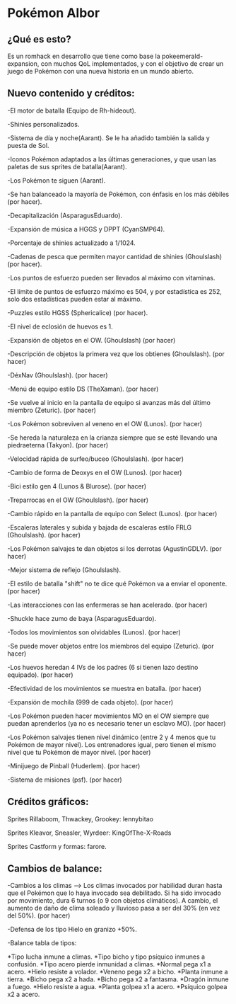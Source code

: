# Pokémon Albor

## ¿Qué es esto?

Es un romhack en desarrollo que tiene como base la pokeemerald-expansion, con muchos QoL implementados, y con el objetivo de crear un juego de Pokémon con una nueva historia en un mundo abierto.

## Nuevo contenido y créditos:

-El motor de batalla (Equipo de Rh-hideout).

-Shinies personalizados.

-Sistema de día y noche(Aarant). Se le ha añadido también la salida y puesta de Sol.

-Iconos Pokémon adaptados a las últimas generaciones, y que usan las paletas de sus sprites de batalla(Aarant).

-Los Pokémon te siguen (Aarant).

-Se han balanceado la mayoría de Pokémon, con énfasis en los más débiles (por hacer).

-Decapitalización (AsparagusEduardo).

-Expansión de música a HGGS y DPPT (CyanSMP64).

-Porcentaje de shinies actualizado a 1/1024.

-Cadenas de pesca que permiten mayor cantidad de shinies (Ghoulslash) (por hacer).

-Los puntos de esfuerzo pueden ser llevados al máximo con vitaminas.

-El límite de puntos de esfuerzo máximo es 504, y por estadística es 252, solo dos estadísticas pueden estar al máximo.

-Puzzles estilo HGSS (Sphericalice) (por hacer).

-El nivel de eclosión de huevos es 1.

-Expansión de objetos en el OW. (Ghoulslash) (por hacer)

-Descripción de objetos la primera vez que los obtienes (Ghoulslash). (por hacer)

-DéxNav (Ghoulslash). (por hacer)

-Menú de equipo estilo DS (TheXaman). (por hacer)

-Se vuelve al inicio en la pantalla de equipo si avanzas más del último miembro (Zeturic). (por hacer)

-Los Pokémon sobreviven al veneno en el OW (Lunos). (por hacer)

-Se hereda la naturaleza en la crianza siempre que se esté llevando una piedraeterna (Takyon). (por hacer)

-Velocidad rápida de surfeo/buceo (Ghoulslash). (por hacer)

-Cambio de forma de Deoxys en el OW (Lunos). (por hacer)

-Bici estilo gen 4 (Lunos & Blurose). (por hacer)

-Treparrocas en el OW (Ghoulslash). (por hacer)

-Cambio rápido en la pantalla de equipo con Select (Lunos). (por hacer)

-Escaleras laterales y subida y bajada de escaleras estilo FRLG (Ghoulslash). (por hacer)

-Los Pokémon salvajes te dan objetos si los derrotas (AgustinGDLV). (por hacer)

-Mejor sistema de reflejo (Ghoulslash).

-El estilo de batalla "shift" no te dice qué Pokémon va a enviar el oponente. (por hacer)

-Las interacciones con las enfermeras se han acelerado. (por hacer)

-Shuckle hace zumo de baya (AsparagusEduardo).

-Todos los movimientos son olvidables (Lunos). (por hacer)

-Se puede mover objetos entre los miembros del equipo (Zeturic). (por hacer)

-Los huevos heredan 4 IVs de los padres (6 si tienen lazo destino equipado). (por hacer)

-Efectividad de los movimientos se muestra en batalla. (por hacer)

-Expansión de mochila (999 de cada objeto). (por hacer)

-Los Pokémon pueden hacer movimientos MO en el OW siempre que puedan aprenderlos (ya no es necesario tener un esclavo MO). (por hacer)

-Los Pokémon salvajes tienen nivel dinámico (entre 2 y 4 menos que tu Pokémon de mayor nivel). Los entrenadores igual, pero tienen el mismo nivel que tu Pokémon de mayor nivel. (por hacer)

-Minijuego de Pinball (Huderlem). (por hacer)

-Sistema de misiones (psf). (por hacer)


## Créditos gráficos:
Sprites Rillaboom, Thwackey, Grookey: lennybitao

Sprites Kleavor, Sneasler, Wyrdeer: KingOfThe-X-Roads

Sprites Castform y formas: farore.

## Cambios de balance:

-Cambios a los climas --> Los climas invocados por habilidad duran hasta que el Pokémon que lo haya invocado sea debilitado. Si ha sido invocado por movimiento, dura 6 turnos (o 9 con objetos climáticos). A cambio, el aumento de daño de clima soleado y lluvioso pasa a ser del 30% (en vez del 50%). (por hacer)

-Defensa de los tipo Hielo en granizo +50%.

-Balance tabla de tipos: 

*Tipo lucha inmune a climas.
*Tipo bicho y tipo psíquico inmunes a confusión.
*Tipo acero pierde inmunidad a climas.
*Normal pega x1 a acero.
*Hielo resiste a volador.
*Veneno pega x2 a bicho.
*Planta inmune a tierra.
*Bicho pega x2 a hada.
*Bicho pega x2 a fantasma.
*Dragón inmune a fuego.
*Hielo resiste a agua.
*Planta golpea x1 a acero.
*Psíquico golpea x2 a acero.

